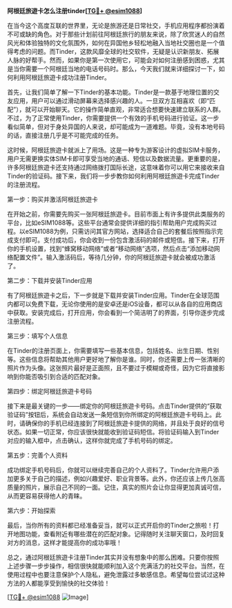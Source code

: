 **阿根廷旅遊卡怎么注册tinder[[TG💪+ @esim1088](https://t.me/s/esim1088)]**

在当今这个高度互联的世界里，无论是旅游还是日常社交，手机应用程序都扮演着不可或缺的角色。对于那些计划前往阿根廷旅行的朋友来说，除了欣赏迷人的自然风光和体验独特的文化氛围外，如何在异国他乡轻松地融入当地社交圈也是一个值得考虑的问题。而Tinder，这款风靡全球的社交软件，无疑是认识新朋友、拓展人脉的好帮手。然而，如果你是第一次使用它，可能会对如何注册感到困惑，尤其是当你需要一个阿根廷当地的电话号码时。那么，今天我们就来详细探讨一下，如何利用阿根廷旅遊卡成功注册Tinder。

首先，让我们简单了解一下Tinder的基本功能。Tinder是一款基于地理位置的交友应用，用户可以通过滑动屏幕来选择感兴趣的人。一旦双方互相喜欢（即“匹配”），就可以开始聊天。它的操作简单直观，非常适合想要快速建立联系的人群。不过，为了正常使用Tinder，你需要提供一个有效的手机号码进行验证。这一步看似简单，但对于身处异国的人来说，却可能成为一道难题。毕竟，没有本地号码的话，直接注册几乎是不可能完成的任务。

这时候，阿根廷旅遊卡就派上了用场。这是一种专为游客设计的虚拟SIM卡服务，用户无需更换实体SIM卡即可享受当地的通话、短信以及数据流量。更重要的是，许多阿根廷旅遊卡还支持通过网络拨打国际长途，这意味着你可以用它来接收来自Tinder的验证码。接下来，我们将一步步教你如何利用阿根廷旅遊卡完成Tinder的注册流程。

第一步：购买并激活阿根廷旅遊卡

在开始之前，你需要先购买一张阿根廷旅遊卡。目前市面上有许多提供此类服务的平台，比如eSIM1088等。这些平台通常会提供详细的指引帮助用户完成购买过程。以eSIM1088为例，只需访问其官方网站，选择适合自己的套餐后按照指示完成支付即可。支付成功后，你会收到一份包含激活码的邮件或短信。接下来，打开你的手机设置，找到“蜂窝移动网络”或者“移动网络”选项，然后点击“添加移动网络配置文件”。输入激活码后，等待几分钟，你的阿根廷旅遊卡就会被成功激活了。

第二步：下载并安装Tinder应用

有了阿根廷旅遊卡之后，下一步就是下载并安装Tinder应用。Tinder在全球范围内都可以免费下载，无论你使用的是安卓还是iOS设备，都可以从各自的应用商店中获取。安装完成后，打开应用，你会看到一个简洁明了的界面，引导你逐步完成注册流程。

第三步：填写个人信息

在Tinder的注册页面上，你需要填写一些基本信息，包括姓名、出生日期、性别等。这些信息将帮助其他用户更好地了解你是谁。同时，你还需要上传一张清晰的照片作为头像。这张照片最好是正面照，且不要过于模糊或奇怪，因为它将直接影响到你能否吸引到合适的匹配对象。

第四步：绑定阿根廷旅遊卡号码

接下来是最关键的一步——绑定你的阿根廷旅遊卡号码。点击Tinder提供的“获取验证码”按钮后，系统会自动发送一条短信到你所绑定的阿根廷旅遊卡号码上。此时，请确保你的手机已经连接到了阿根廷旅遊卡提供的网络，并且处于良好的信号状态。如果一切正常，你应该很快就能收到验证码短信。将验证码输入到Tinder对应的输入框中，点击确认，这样你就完成了手机号码的绑定。

第五步：完善个人资料

成功绑定手机号码后，你就可以继续完善自己的个人资料了。Tinder允许用户添加更多关于自己的描述，例如兴趣爱好、职业背景等。此外，你还应该上传几张高质量的照片，展示自己不同的一面。记住，真实的照片会让你显得更加真诚可信，从而更容易获得他人的青睐。

第六步：开始探索

最后，当你所有的资料都已经准备妥当，就可以正式开启你的Tinder之旅啦！打开地图功能，查看附近有哪些潜在的匹配对象。记得随时关注聊天窗口，及时回复对方的消息，这样才能提高你的成功率哦！

总之，通过阿根廷旅遊卡注册Tinder其实并没有想象中的那么困难。只要你按照上述步骤一步步操作，相信很快就能顺利加入这个充满活力的社交平台。当然，在使用过程中也要注意保护个人隐私，避免泄露过多敏感信息。希望每位尝试过这种方法的人都能享受到愉快的社交体验！

[[TG💪+ @esim1088](https://t.me/s/esim1088) ![Image](https://i.postimg.cc/4NQfJmqS/Snipaste-2025-05-13-00-14-12.png)]